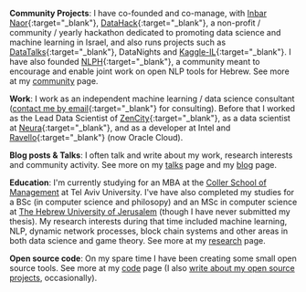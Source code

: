 <!-- I like to code, do data science, research and help create, stir and manage interesting things the require cooperation and several people to achieve. I'm learning how to do all these things, and I think I'll always be learning how to do them, so I'm trying to enjoy the practice and the process. :) -->

**Community Projects**:  I have co-founded and co-manage, with [Inbar Naor](https://www.linkedin.com/in/inbar-naor-6b973a50/){:target="_blank"}, [DataHack](http://www.datahack.org.il/){:target="_blank"}, a non-profit / community / yearly hackathon dedicated to promoting data science and machine learning in Israel, and also runs projects such as [DataTalks](https://www.meetup.com/DataHack){:target="_blank"}, DataNights and [Kaggle-IL](https://www.facebook.com/groups/kaggleil/){:target="_blank"}. I have also founded [NLPH](https://www.facebook.com/groups/157877988136954/){:target="_blank"}, a community meant to encourage and enable joint work on open NLP tools for Hebrew. See more at my [community](/community.html) page.

**Work**: I work as an independent machine learning / data science consultant ([contact me by email](mailto:shay.palachy@gmail.com){:target="_blank"} for consulting). Before that I worked as the Lead Data Scientist of [ZenCity](https://zencity.io/){:target="_blank"}, as a data scientist at [Neura](https://www.theneura.com/){:target="_blank"}, and as a developer at Intel and [Ravello](https://www.ravellosystems.com/){:target="_blank"}  (now Oracle Cloud).

**Blog posts & Talks**: I often talk and write about my work, research interests and community activity. See more on my [talks](/talks.html) page and my [blog](/blog.html) page.

**Education**: I'm currently studying for an MBA at the [Coller School of Management](https://en-coller.tau.ac.il/) at Tel Aviv University. I've have also completed my studies for a BSc (in computer science and philosopy) and an  MSc in computer science at [The Hebrew University of Jerusalem](https://www.cs.huji.ac.il/) (though I have never submitted my thesis). My research interests during that time included machine learning, NLP, dynamic network processes, block chain systems and other areas in both data science and game theory. See more at my [research](/research.html) page.

**Open source code**: On my spare time I have been creating some small open source tools. See more at my [code](/code.html) page (I also [write about my open source projects](/blog.html), occasionally).

